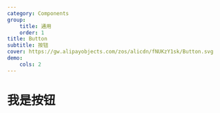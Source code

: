 ```yaml
---
category: Components
group:
    title: 通用
    order: 1
title: Button
subtitle: 按钮
cover: https://gw.alipayobjects.com/zos/alicdn/fNUKzY1sk/Button.svg
demo:
    cols: 2
---
```



# 我是按钮

<code src="./demo/basic.tsx" title="Type" description="There are `primary` button, `default` button, `dashed` button, `text` button and `link` button in antd."></code>
